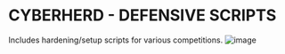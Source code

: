 # CYBERHERD - DEFENSIVE SCRIPTS

Includes hardening/setup scripts for various competitions.
![image](https://github.com/USF-Computer-Science-and-Engineering/CyberHerd-CCDC/assets/67713732/4c886aeb-de6a-4be0-9ccf-be4eaa4656c6)
